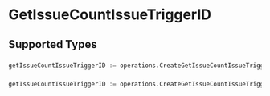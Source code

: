 # GetIssueCountIssueTriggerID


## Supported Types

### 

```go
getIssueCountIssueTriggerID := operations.CreateGetIssueCountIssueTriggerIDStr(string{/* values here */})
```

### 

```go
getIssueCountIssueTriggerID := operations.CreateGetIssueCountIssueTriggerIDArrayOfstr([]string{/* values here */})
```

